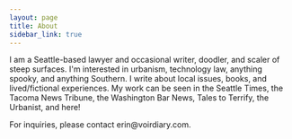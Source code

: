 ```yaml
---
layout: page
title: About
sidebar_link: true
---
```


<p class="message">
I am a Seattle-based lawyer and occasional writer, doodler, and scaler of steep surfaces.  I'm interested in urbanism, technology law, anything spooky, and anything Southern.  I write about local issues, books, and lived/fictional experiences.  My work can be seen in the Seattle Times, the Tacoma News Tribune, the Washington Bar News, Tales to Terrify, the Urbanist, and here!  
</p>

<p>
  For inquiries, please contact erin@voirdiary.com.
</p>

<!---To make pages show up in the sidebar, add `sidebar_link: true` to the front matter.--->

